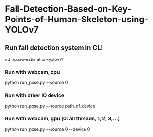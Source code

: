 # Fall-Detection-Based-on-Key-Points-of-Human-Skeleton-using-YOLOv7

## Run fall detection system in CLI

cd .\pose-estimation-yolov7\

### Run with webcam, cpu
python run_pose.py --source 0 

### Run with other IO device
python run_pose.py --source path_of_device

### Run with webcam, gpu (0: all threads, 1, 2, 3,...)
python run_pose.py --source 0 --device 0
